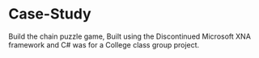 # Case-Study
Build the chain puzzle game, Built using the Discontinued Microsoft XNA framework and C# was for a College class group project.



